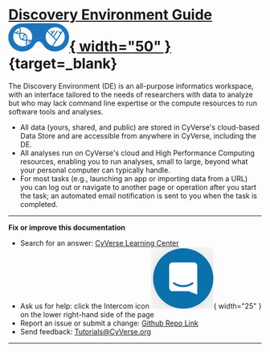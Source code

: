 # [Discovery Environment Guide ![de](../assets/de/logos/deIcon.svg){ width="50" }](https://de.cyverse.org/de){target=_blank}

The Discovery Environment (DE) is an all-purpose informatics workspace, with an interface tailored to the needs of researchers with data to analyze but who may lack command line expertise or the compute resources to run software tools and analyses.

-   All data (yours, shared, and public) are stored in CyVerse's cloud-based Data Store and are accessible from anywhere in CyVerse, including the DE.
-   All analyses run on CyVerse's cloud and High Performance Computing resources, enabling you to run analyses, small to large, beyond what your personal computer can typically handle.
-   For most tasks (e.g., launching an app or importing data from a URL) you can log out or navigate to another page or operation after you start the task; an automated email notification is sent to you when the task is completed.

-----------------------------------------------------------------------

**Fix or improve this documentation**

  - Search for an answer:
     [CyVerse Learning Center](https://learning.cyverse.org)
  - Ask us for help:
    click the Intercom icon ![Intercom](../assets/intercom.png){ width="25" } on the lower right-hand side of the page
  - Report an issue or submit a change:
    [Github Repo Link](https://github.com/cyverse-learning-materials/)
  - Send feedback: <Tutorials@CyVerse.org>
  
------------------------------------------------------------------------